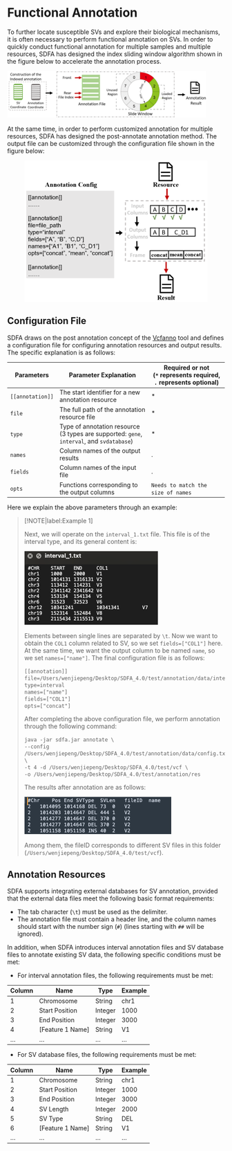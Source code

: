 # Functional Annotation

To further locate susceptible SVs and explore their biological mechanisms, it is often necessary to perform functional annotation on SVs. In order to quickly conduct functional annotation for multiple samples and multiple resources, SDFA has designed the index sliding window algorithm shown in the figure below to accelerate the annotation process.

<img src="./assets/image-20250512105744480.png" alt="image-20250512105744480" style="zoom:45%;" />

At the same time, in order to perform customized annotation for multiple resources, SDFA has designed the post-annotate annotation method. The output file can be customized through the configuration file shown in the figure below:

<div style="text-align: center;">
    <img src="./assets/image-20250513075553404.png" alt="image-20250511120941111" style="zoom:42%;" />
</div>

## Configuration File

SDFA draws on the post annotation concept of the [Vcfanno](https://genomebiology.biomedcentral.com/articles/10.1186/s13059-016-0973-5) tool and defines a configuration file for configuring annotation resources and output results. The specific explanation is as follows:


| Parameters       | Parameter Explanation                                        | Required or not<br/>(`*` represents required, `.` represents optional) |
| ---------------- | ------------------------------------------------------------ | ------------------------------------------------------------ |
| `[[annotation]]` | The start identifier for a new annotation resource           | \*                                                           |
| `file`           | The full path of the annotation resource file                | \*                                                           |
| `type`           | Type of annotation resource<br/>(3 types are supported: `gene`, `interval`, and `svdatabase`) | \*                                                           |
| `names`          | Column names of the output results                           | .                                                            |
| `fields`         | Column names of the input file                               | .                                                            |
| `opts`           | Functions corresponding to the output columns                | `Needs to match the size of names`                           |

Here we explain the above parameters through an example:

> [!NOTE|label:Example 1]
>
> Next, we will operate on the `interval_1.txt` file. This file is of the interval type, and its general content is:
>
> <img src="./assets/image-20250513080657520.png" alt="image-20250513080657520" style="zoom:50%;" />
>
> Elements between single lines are separated by `\t`. Now we want to obtain the `COL1` column related to SV, so we set `fields=["COL1"]` here. At the same time, we want the output column to be named `name`, so we set `names=["name"]`. The final configuration file is as follows:
>
> ``` shell
> [[annotation]]
> file=/Users/wenjiepeng/Desktop/SDFA_4.0/test/annotation/data/interval_1.txt
> type=interval
> names=["name"]
> fields=["COL1"]
> opts=["concat"]
> ```
>
> After completing the above configuration file, we perform annotation through the following command:
>
> ```shell
> java -jar sdfa.jar annotate \
> --config /Users/wenjiepeng/Desktop/SDFA_4.0/test/annotation/data/config.txt  \
> -t 4 -d /Users/wenjiepeng/Desktop/SDFA_4.0/test/vcf \
> -o /Users/wenjiepeng/Desktop/SDFA_4.0/test/annotation/res
> ```
>
> The results after annotation are as follows:
>
> <img src="./assets/image-20250513081321762.png" alt="image-20250513081321762" style="zoom:50%;" />
>
> Among them, the fileID corresponds to different SV files in this folder (`/Users/wenjiepeng/Desktop/SDFA_4.0/test/vcf`).

## Annotation Resources

SDFA supports integrating external databases for SV annotation, provided that the external data files meet the following basic format requirements:

- The tab character (`\t`) must be used as the delimiter.
- The annotation file must contain a header line, and the column names should start with the number sign (`#`) (lines starting with `##` will be ignored).

In addition, when SDFA introduces interval annotation files and SV database files to annotate existing SV data, the following specific conditions must be met:

- For interval annotation files, the following requirements must be met:

 | Column | Name             | Type    | Example |
 | ------ | ---------------- | ------- | ------- |
 | 1      | Chromosome       | String  | chr1    |
 | 2      | Start Position   | Integer | 1000    |
 | 3      | End Position     | Integer | 3000    |
 | 4      | [Feature 1 Name] | String  | V1      |
 | …      | …                | …       | …       |

- For SV database files, the following requirements must be met:

 | Column | Name             | Type    | Example |
 | ------ | ---------------- | ------- | ------- |
 | 1      | Chromosome       | String  | chr1    |
 | 2      | Start Position   | Integer | 1000    |
 | 3      | End Position     | Integer | 3000    |
 | 4      | SV Length        | Integer | 2000    |
 | 5      | SV Type          | String  | DEL     |
 | 6      | [Feature 1 Name] | String  | V1      |
 | …      | …                | …       | …       |

